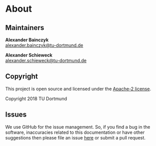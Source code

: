 # About


## Maintainers

**Alexander Bainczyk** <br> 
[alexander.bainczyk@tu-dortmund.de](mailto:alexander.bainczyk@tu-dortmund.de)

**Alexander Schieweck** <br>
[alexander.schieweck@tu-dortmund.de](mailto:alexander.schieweck@tu-dortmund.de)
  
  
## Copyright

This project is open source and licensed under the [Apache-2 license][apache2].

Copyright 2018 TU Dortmund


## Issues

We use GitHub for the issue management.
So, if you find a bug in the software, inaccuracies related to this documentation or have other suggestions then please file an issue [here][issues] or submit a pull request.


[apache2]: https://www.apache.org/licenses/LICENSE-2.0
[issues]: https://github.com/LearnLib/alex/issues
